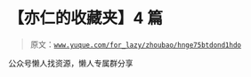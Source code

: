 # 【亦仁的收藏夹】4 篇

> 原文：[`www.yuque.com/for_lazy/zhoubao/hnge75btdond1hdo`](https://www.yuque.com/for_lazy/zhoubao/hnge75btdond1hdo)

公众号懒人找资源，懒人专属群分享